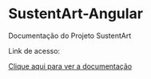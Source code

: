 # SustentArt-Angular

Documentação do Projeto SustentArt

Link de acesso: 

<a href="http://127.0.0.1:8080/" target="_blank">Clique aqui para ver a documentação</a>

